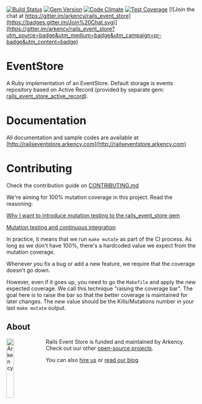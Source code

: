 [![Build Status](https://travis-ci.org/arkency/rails_event_store.svg?branch=master)](https://travis-ci.org/arkency/rails_event_store)
[![Gem Version](https://badge.fury.io/rb/rails_event_store.svg)](http://badge.fury.io/rb/rails_event_store)
[![Code Climate](https://codeclimate.com/github/arkency/rails_event_store/badges/gpa.svg)](https://codeclimate.com/github/arkency/rails_event_store)
[![Test Coverage](https://codeclimate.com/github/arkency/rails_event_store/badges/coverage.svg)](https://codeclimate.com/github/arkency/rails_event_store)
[![Join the chat at https://gitter.im/arkency/rails_event_store](https://badges.gitter.im/Join%20Chat.svg)](https://gitter.im/arkency/rails_event_store?utm_source=badge&utm_medium=badge&utm_campaign=pr-badge&utm_content=badge)

# EventStore

A Ruby implementation of an EventStore.
Default storage is events repository based on Active Record (provided by separate gem: [rails_event_store_active_record](http://github.com/arkency/rails_event_store_active_record)).

# Documentation

All documentation and sample codes are available at [http://railseventstore.arkency.com](http://railseventstore.arkency.com)

# Contributing

Check the contribution guide on [CONTRIBUTING.md](https://github.com/arkency/rails_event_store/blob/master/CONTRIBUTING.md)

We're aiming for 100% mutation coverage in this project.
Read the reasoning:

[Why I want to introduce mutation testing to the rails_event_store gem](http://blog.arkency.com/2015/04/why-i-want-to-introduce-mutation-testing-to-the-rails-event-store-gem/)

[Mutation testing and continuous integration](http://blog.arkency.com/2015/05/mutation-testing-and-continuous-integration/)

In practice, it means that we run `make mutate` as part of the CI process. As long as we don't have 100%, there's a hardcoded value we expect from the mutation coverage.

Whenever you fix a bug or add a new feature, we require that the coverage doesn't go down.

However, even if it goes up, you need to go the `Makefile` and apply the new expected coverage. We call this technique "raising the coverage bar". The goal here is to raise the bar so that the better coverage is maintained for later changes. The new value should be the Kills/Mutations number in your last `make mutate` output.


## About

<img src="http://arkency.com/images/arkency.png" alt="Arkency" width="20%" align="left" />

Rails Event Store is funded and maintained by Arkency. Check out our other [open-source projects](https://github.com/arkency).

You can also [hire us](http://arkency.com) or [read our blog](http://blog.arkency.com).
